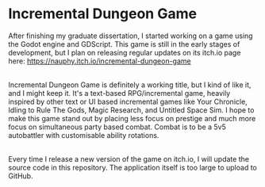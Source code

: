 # Incremental Dungeon Game
After finishing my graduate dissertation, I started working on a game using the Godot engine and GDScript. This game is still in the early stages of development,
but I plan on releasing regular updates on its itch.io page here: https://nauphy.itch.io/incremental-dungeon-game </br> </br>

Incremental Dungeon Game is definitely a working title, but I kind of like it, and I might keep it. It's a text-based RPG/incremental game, heavily inspired by
other text or UI based incremental games like Your Chronicle, Idling to Rule The Gods, Magic Research, and Untitled Space Sim. I hope to make this game stand out
by placing less focus on prestige and much more focus on simultaneous party based combat. Combat is to be a 5v5 autobattler with customisable ability rotations. </br> </br> 

Every time I release a new version of the game on itch.io, I will update the source code in this repository. The application itself is too large to upload to GitHub.